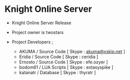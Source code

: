 Knight Online Server
========

* Knight Online Server Release
* Project owner is twostars

* Project Developers ;
  - AKUMA  / Source Code [ Skype : akuma@xskip.net ]
  - Eridia / Source Code [ Skype : ceridia ]
  - Ernosto / Source Code [ Skype : efe.ozyer ]
  - bodom61 / LUA Scripts [ Skype : extasyspike ]
  - katanatr / Database [ Skype : thyratr ]
